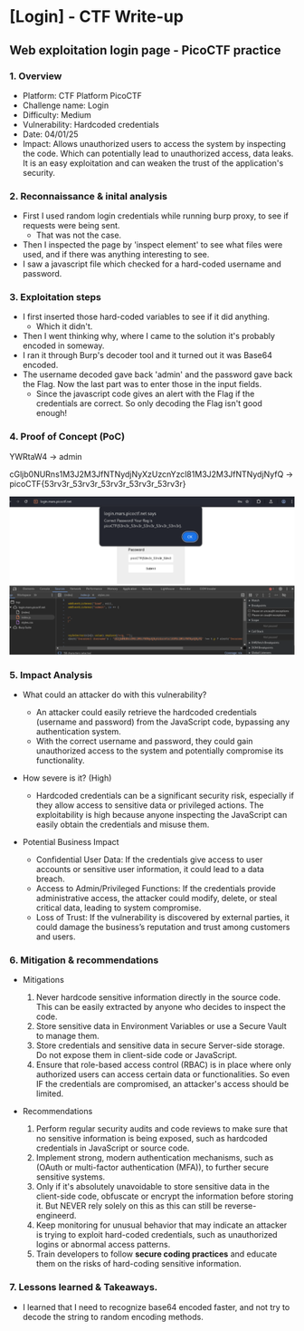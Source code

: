 # [Login] - CTF Write-up
## Web exploitation login page - PicoCTF practice

### 1. Overview
- Platform: CTF Platform PicoCTF
- Challenge name: Login
- Difficulty: Medium
- Vulnerability: Hardcoded credentials
- Date: 04/01/25
- Impact: Allows unauthorized users to access the system by inspecting the code. Which can potentially lead to unauthorized access, data leaks. It is an easy exploitation and can weaken the trust of the application's security.

### 2. Reconnaissance & inital analysis
- First I used random login credentials while running burp proxy, to see if requests were being sent.
	* That was not the case.
- Then I inspected the page by 'inspect element' to see what files were used, and if there was anything interesting to see.
- I saw a javascript file which checked for a hard-coded username and password.

### 3. Exploitation steps

- I first inserted those hard-coded variables to see if it did anything.
	* Which it didn't.
- Then I went thinking why, where I came to the solution it's probably encoded in someway.
- I ran it through Burp's decoder tool and it turned out it was Base64 encoded.
- The username decoded gave back 'admin' and the password gave back the Flag. Now the last part was to enter those in the input fields.
	* Since the javascript code gives an alert with the Flag if the credentials are correct. So only decoding the Flag isn't good enough!

### 4. Proof of Concept (PoC)
YWRtaW4 → admin

cGljb0NURns1M3J2M3JfNTNydjNyXzUzcnYzcl81M3J2M3JfNTNydjNyfQ → picoCTF{53rv3r_53rv3r_53rv3r_53rv3r_53rv3r}

![Proof completed CTF](/Medium/PicoCtf-Login/Proof.png)

### 5. Impact Analysis

- What could an attacker do with this vulnerability?
	* An attacker could easily retrieve the hardcoded credentials (username and password) from the JavaScript code, bypassing any authentication system.
	* With the correct username and password, they could gain unauthorized access to the system and potentially compromise its functionality.

- How severe is it? (High)
	* Hardcoded credentials can be a significant security risk, especially if they allow access to sensitive data or privileged actions. The exploitability is high because anyone inspecting the JavaScript can easily obtain the credentials and misuse them.

- Potential Business Impact
	* Confidential User Data: If the credentials give access to user accounts or sensitive user information, it could lead to a data breach.
	* Access to Admin/Privileged Functions: If the credentials provide administrative access, the attacker could modify, delete, or steal critical data, leading to system compromise.
	* Loss of Trust: If the vulnerability is discovered by external parties, it could damage the business’s reputation and trust among customers and users.

### 6. Mitigation & recommendations

- Mitigations
	1. Never hardcode sensitive information directly in the source code. This can be easily extracted by anyone who decides to inspect the code.
	2. Store sensitive data in Environment Variables or use a Secure Vault to manage them.
	3. Store credentials and sensitive data in secure Server-side storage. Do not expose them in client-side code or JavaScript.
	4. Ensure that role-based access control (RBAC) is in place where only authorized users can access certain data or functionalities. So even IF the credentials are compromised, an attacker's access should be limited.

- Recommendations
	1. Perform regular security audits and code reviews to make sure that no sensitive information is being exposed, such as hardcoded credentials in JavaScript or source code.
	2. Implement strong, modern authentication mechanisms, such as (OAuth or multi-factor authentication (MFA)), to further secure sensitive systems.
	3. Only if it's absolutely unavoidable to store sensitive data in the client-side code, obfuscate or encrypt the information before storing it. But NEVER rely solely on this as this can still be reverse-engineerd.
	4. Keep monitoring for unusual behavior that may indicate an attacker is trying to exploit hard-coded credentials, such as unauthorized logins or abnormal access patterns.
	5. Train developers to follow **secure coding practices** and educate them on the risks of hard-coding sensitive information.

### 7. Lessons learned & Takeaways.

- I learned that I need to recognize base64 encoded faster, and not try to decode the string to random encoding methods.